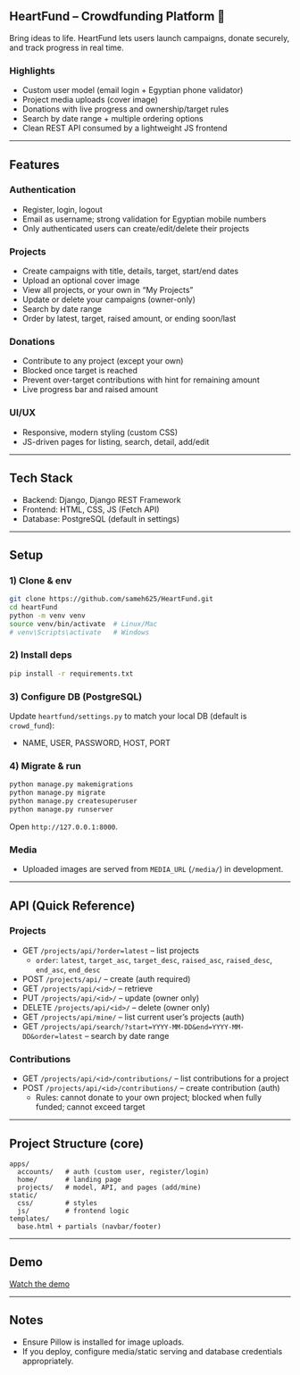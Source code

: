 ## HeartFund – Crowdfunding Platform 💛

Bring ideas to life. HeartFund lets users launch campaigns, donate securely, and track progress in real time.

### Highlights
- Custom user model (email login + Egyptian phone validator)
- Project media uploads (cover image)
- Donations with live progress and ownership/target rules
- Search by date range + multiple ordering options
- Clean REST API consumed by a lightweight JS frontend

---

## Features

### Authentication
- Register, login, logout
- Email as username; strong validation for Egyptian mobile numbers
- Only authenticated users can create/edit/delete their projects

### Projects
- Create campaigns with title, details, target, start/end dates
- Upload an optional cover image
- View all projects, or your own in “My Projects”
- Update or delete your campaigns (owner-only)
- Search by date range
- Order by latest, target, raised amount, or ending soon/last

### Donations
- Contribute to any project (except your own)
- Blocked once target is reached
- Prevent over-target contributions with hint for remaining amount
- Live progress bar and raised amount

### UI/UX
- Responsive, modern styling (custom CSS)
- JS-driven pages for listing, search, detail, add/edit

---

## Tech Stack
- Backend: Django, Django REST Framework
- Frontend: HTML, CSS, JS (Fetch API)
- Database: PostgreSQL (default in settings)

---

## Setup

### 1) Clone & env
```bash
git clone https://github.com/sameh625/HeartFund.git
cd heartFund
python -m venv venv
source venv/bin/activate  # Linux/Mac
# venv\Scripts\activate   # Windows
```

### 2) Install deps
```bash
pip install -r requirements.txt
```

### 3) Configure DB (PostgreSQL)
Update `heartfund/settings.py` to match your local DB (default is `crowd_fund`):
- NAME, USER, PASSWORD, HOST, PORT

### 4) Migrate & run
```bash
python manage.py makemigrations
python manage.py migrate
python manage.py createsuperuser
python manage.py runserver
```
Open `http://127.0.0.1:8000`.

### Media
- Uploaded images are served from `MEDIA_URL` (`/media/`) in development.

---

## API (Quick Reference)

### Projects
- GET `/projects/api/?order=latest` – list projects
  - `order`: `latest`, `target_asc`, `target_desc`, `raised_asc`, `raised_desc`, `end_asc`, `end_desc`
- POST `/projects/api/` – create (auth required)
- GET `/projects/api/<id>/` – retrieve
- PUT `/projects/api/<id>/` – update (owner only)
- DELETE `/projects/api/<id>/` – delete (owner only)
- GET `/projects/api/mine/` – list current user’s projects (auth)
- GET `/projects/api/search/?start=YYYY-MM-DD&end=YYYY-MM-DD&order=latest` – search by date range

### Contributions
- GET `/projects/api/<id>/contributions/` – list contributions for a project
- POST `/projects/api/<id>/contributions/` – create contribution (auth)
  - Rules: cannot donate to your own project; blocked when fully funded; cannot exceed target
---

## Project Structure (core)
```text
apps/
  accounts/   # auth (custom user, register/login)
  home/       # landing page
  projects/   # model, API, and pages (add/mine)
static/
  css/        # styles
  js/         # frontend logic
templates/
  base.html + partials (navbar/footer)
```

---

## Demo
[Watch the demo](https://github.com/user-attachments/assets/4447b60a-9ad1-4b9a-9f64-ded944a7955c)

---

## Notes
- Ensure Pillow is installed for image uploads.
- If you deploy, configure media/static serving and database credentials appropriately.
